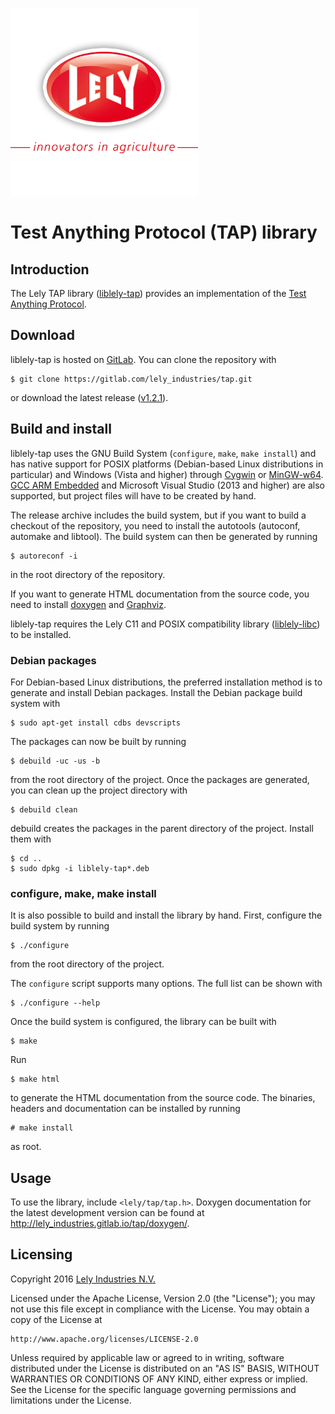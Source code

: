 ![logo](doc/logo.png)

Test Anything Protocol (TAP) library
====================================

Introduction
------------

The Lely TAP library ([liblely-tap]) provides an implementation of the
[Test Anything Protocol].

Download
--------

liblely-tap is hosted on [GitLab]. You can clone the repository with

    $ git clone https://gitlab.com/lely_industries/tap.git

or download the latest release
([v1.2.1](https://gitlab.com/lely_industries/tap/tags/v1.2.1)).

Build and install
-----------------

liblely-tap uses the GNU Build System (`configure`, `make`, `make install`) and
has native support for POSIX platforms (Debian-based Linux distributions in
particular) and Windows (Vista and higher) through [Cygwin] or [MinGW-w64].
[GCC ARM Embedded] and Microsoft Visual Studio (2013 and higher) are also
supported, but project files will have to be created by hand.

The release archive includes the build system, but if you want to build a
checkout of the repository, you need to install the autotools (autoconf,
automake and libtool). The build system can then be generated by running

    $ autoreconf -i

in the root directory of the repository.

If you want to generate HTML documentation from the source code, you need to
install [doxygen] and [Graphviz].

liblely-tap requires the Lely C11 and POSIX compatibility library
([liblely-libc]) to be installed.

### Debian packages

For Debian-based Linux distributions, the preferred installation method is to
generate and install Debian packages. Install the Debian package build system
with

    $ sudo apt-get install cdbs devscripts

The packages can now be built by running

    $ debuild -uc -us -b

from the root directory of the project. Once the packages are generated, you can
clean up the project directory with

    $ debuild clean

debuild creates the packages in the parent directory of the project. Install
them with

    $ cd ..
    $ sudo dpkg -i liblely-tap*.deb

### configure, make, make install

It is also possible to build and install the library by hand. First, configure
the build system by running

    $ ./configure

from the root directory of the project.

The `configure` script supports many options. The full list can be shown with

    $ ./configure --help

Once the build system is configured, the library can be built with

    $ make

Run

    $ make html

to generate the HTML documentation from the source code. The binaries, headers
and documentation can be installed by running

    # make install

as root.

Usage
-----

To use the library, include `<lely/tap/tap.h>`. Doxygen documentation for the
latest development version can be found at
http://lely_industries.gitlab.io/tap/doxygen/.

Licensing
---------

Copyright 2016 [Lely Industries N.V.]

Licensed under the Apache License, Version 2.0 (the "License");
you may not use this file except in compliance with the License.
You may obtain a copy of the License at

    http://www.apache.org/licenses/LICENSE-2.0

Unless required by applicable law or agreed to in writing, software
distributed under the License is distributed on an "AS IS" BASIS,
WITHOUT WARRANTIES OR CONDITIONS OF ANY KIND, either express or implied.
See the License for the specific language governing permissions and
limitations under the License.

[Cygwin]: https://www.cygwin.com/
[doxygen]: http://www.doxygen.org/
[GCC ARM Embedded]: https://launchpad.net/gcc-arm-embedded
[GitLab]: https://gitlab.com/lely_industries/tap
[Graphviz]: http://www.graphviz.org/
[Lely Industries N.V.]: http://www.lely.com
[liblely-libc]: https://gitlab.com/lely_industries/libc
[liblely-tap]: https://gitlab.com/lely_industries/tap
[MinGW-w64]: http://mingw-w64.org/
[Test Anything Protocol]: https://testanything.org

